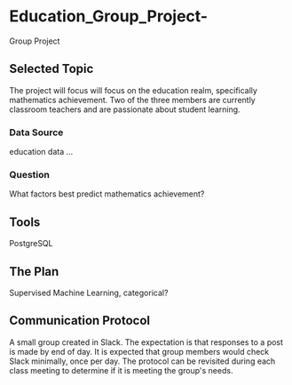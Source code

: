 # Education_Group_Project-
Group Project

## Selected Topic
The project will focus will focus on the education realm, specifically mathematics achievement. Two of the three members are currently classroom teachers and are passionate about student learning. 

### Data Source 
education data ...

### Question
What factors best predict mathematics achievement?

## Tools
PostgreSQL

## The Plan
Supervised Machine Learning, categorical?

## Communication Protocol
A small group created in Slack. The expectation is that responses to a post is made by end of day. It is expected that group members would check Slack minimally, once per day. The protocol can be revisited during each class meeting to determine if it is meeting the group's needs.

